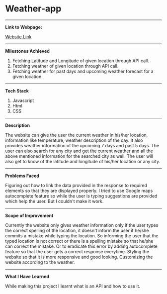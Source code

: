 # Weather-app



<hr>

<b>Link to Webpage:</b>

 <a href="https://deepak0509.github.io/WeatherApi/">Website Link</a>

<hr>

<b>Milestones Achieved</b>

1. Fetching Latitude and Longitude of given location through API call.
2. Fetching weather of given location through API call.
3. Fetching weather for past days and upcoming weather forecast for a given location.

<hr>

<b>Tech Stack</b>

1. Javascript
2. Html
3. CSS

<hr>

<b>Description</b>

The website can give the user the current weather in his/her location, information like temperature, weather description of the day. It also provides weather information
of the upcoming 7 days and past 5 days. The user can also search for any city and get the current weather and all the above mentioned information for the searched city as well.
The user will also get to know of the latitude and longitude of his/her location or any city.

<hr>

<b>Problems Faced</b>

Figuring out how to link the data provided in the response to required elements so that they are displayed properly. I tried to use Google maps autocomplete feature so while 
the user is typing suggestions are provided which help the user. But I couldn't make it work.

<hr>

<b>Scope of Improvement</b>

Currently the website only gives weather information only if the user types the correct spelling of the location, it doesn't inform the user if he/she commits a mistake while
typing the location. So informing the user that the typed location is not correct or there is a spelling mistake so that he/she can correct the mistake. Or to eradicate this 
error by adding autocomplete feature so that the user gets a correct response everytime. Styling the website so that it is more responsive and good looking. 
Customizing the website according to the weather.

<hr>

<b>What I Have Learned</b>

While making this project I learnt what is an API and how to use it.
